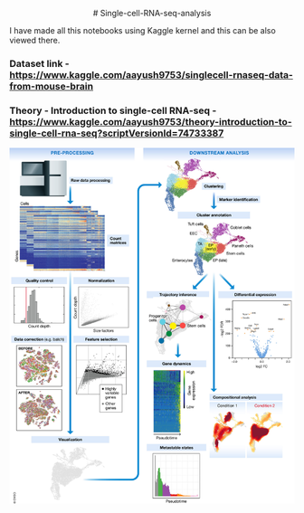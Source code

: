 <p align="center">
  # Single-cell-RNA-seq-analysis
</p>

I have made all this notebooks using Kaggle kernel and this can be also viewed there.

### Dataset link - https://www.kaggle.com/aayush9753/singlecell-rnaseq-data-from-mouse-brain
### Theory - Introduction to single-cell RNA-seq - https://www.kaggle.com/aayush9753/theory-introduction-to-single-cell-rna-seq?scriptVersionId=74733387

![](https://github.com/aayush9753/Single-cell-RNA-seq-analysis/blob/main/imgs/msb188746-fig-0001-m.jpg)

